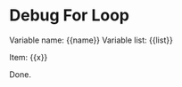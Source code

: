# Debug For Loop

<!-- xmd:set list=[1, 2, 3] -->
<!-- xmd:set name="test" -->

Variable name: {{name}}
Variable list: {{list}}

<!-- xmd:for x in list -->
Item: {{x}}
<!-- xmd:endfor -->

Done.